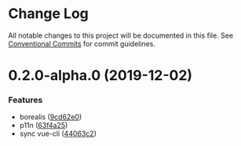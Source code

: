 # Change Log

All notable changes to this project will be documented in this file.
See [Conventional Commits](https://conventionalcommits.org) for commit guidelines.

# 0.2.0-alpha.0 (2019-12-02)


### Features

* borealis ([9cd62e0](https://github.com/borealisgroup/borealis/tree/master/packages/@borealisgroup/cli-service/commit/9cd62e08da44be893507f69f85e3763609e2139f))
* p11n ([63f4a25](https://github.com/borealisgroup/borealis/tree/master/packages/@borealisgroup/cli-service/commit/63f4a25f6944e9b5f8e5ff706df8f0802464d006))
* sync vue-cli ([44063c2](https://github.com/borealisgroup/borealis/tree/master/packages/@borealisgroup/cli-service/commit/44063c244bca32cca6a224e93467d92c7ee7b67b))

